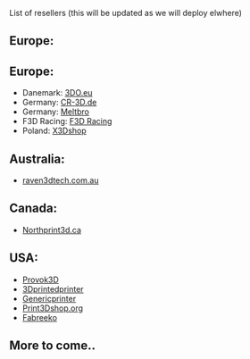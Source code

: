 List of resellers (this will be updated as we will deploy elwhere)

## Europe:

## Europe:

- Danemark: [3DO.eu](https://3do.eu/) 
- Germany: [CR-3D.de](https://www.cr3d.de/)
- Germany: [Meltbro](https://meltbro.de)
- F3D Racing: [F3D Racing](https://f3d-racing-fdm.myshopify.com/)
- Poland: [X3Dshop](https://x3dshop.com/)


## Australia:
- [raven3dtech.com.au](https://raven3dtech.com.au)

## Canada:
- [Northprint3d.ca](https://northprint3d.ca/product/vzbot-mellow-goliath-lsd-hotend/)

## USA:
- [Provok3D](https://provok3d.com/vzbot-2/?v=0a10a0b3e53b)
- [3Dprintedprinter](https://3Dprintedprinters.com) 
- [Genericprinter](https://www.genericprinter.com/)
- [Print3Dshop.org](https://print3dshop.org/)
- [Fabreeko](https://www.fabreeko.com/collections)


## More to come..
